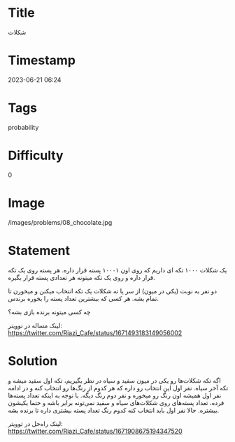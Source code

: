 # Title
شکلات
# Timestamp
2023-06-21 06:24
# Tags
probability
# Difficulty
0
# Image
/images/problems/08_chocolate.jpg
# Statement
یک شکلات ۱۰۰۰ تکه ای داریم که روی اون ۱۰۰۰۱ پسته قرار داره. هر پسته روی یک تکه قرار داره و روی یک تکه میتونه هر تعدادی پسته قرار بگیره.

دو نفر به نوبت (یکی در میون) از سر یا ته شکلات یک تکه انتخاب میکنن و میخورن تا تمام بشه. هر کسی که بیشترین تعداد پسته را بخوره برندس.

چه کسی میتونه برنده بازی بشه؟

لینک مساله در توویتر: https://twitter.com/Riazi_Cafe/status/1671493183149056002

# Solution

اگه تکه شکلات‌ها رو یکی در میون سفید و سیاه در نظر بگیریم، تکه اول سفید میشه و تکه آخر
سیاه. نفر اول این انتخاب رو داره که هر کدوم از رنگ‌ها رو انتخاب کنه و در ادامه نفر اول همیشه اون رنگ رو میخوره و نفر دوم رنگ دیگه. با توجه به اینکه تعداد پسته‌ها فرده، تعداد پسته‌های روی شکلات‌های سیاه و سفید نمی‌تونه برابر باشه و حتما یکیشون بیشتره. حالا نفر اول باید انتخاب کنه کدوم رنگ تعداد پسته بیشتری داره تا برنده بشه.

لینک راه‌حل در توویتر: https://twitter.com/Riazi_Cafe/status/1671908675194347520
